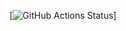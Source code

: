 [![GitHub Actions Status](https://github.com/bhos-qa/l2-github-actions-Ndrrr/actions/workflows/blank.yml/badge.svg?branch=feature/lab2)]
